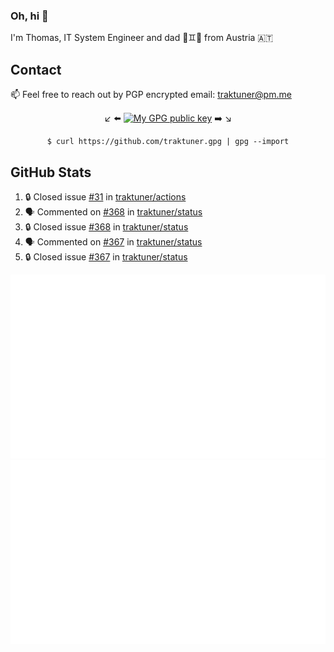 ### Oh, hi 👋

I'm Thomas, IT System Engineer and dad 👶♊️👶 from Austria 🇦🇹

<!--
**traktuner/traktuner** is a ✨ _special_ ✨ repository because its `README.md` (this file) appears on your GitHub profile.

Here are some ideas to get you started:

- 🔭 I’m currently working on ...
- 🌱 I’m currently learning ...
- 👯 I’m looking to collaborate on ...
- 🤔 I’m looking for help with ...
- 💬 Ask me about ...
- 📫 How to reach me: ...
- 😄 Pronouns: ...
- ⚡ Fun fact: ...
-->

## Contact
📫 Feel free to reach out by PGP encrypted email:
traktuner@pm.me

<div align="center" markdown="1">

↙️ ⬅️ [![My GPG public key](https://img.shields.io/badge/PGP%20public%20key-6D4AFF?style=for-the-badge)](https://github.com/traktuner.gpg) ➡️ ↘️

```shell
$ curl https://github.com/traktuner.gpg | gpg --import
```

</div>

## GitHub Stats
<!--START_SECTION:activity-->
1. 🔒 Closed issue [#31](https://github.com/traktuner/actions/issues/31) in [traktuner/actions](https://github.com/traktuner/actions)
2. 🗣 Commented on [#368](https://github.com/traktuner/status/issues/368#issuecomment-2132596194) in [traktuner/status](https://github.com/traktuner/status)
3. 🔒 Closed issue [#368](https://github.com/traktuner/status/issues/368) in [traktuner/status](https://github.com/traktuner/status)
4. 🗣 Commented on [#367](https://github.com/traktuner/status/issues/367#issuecomment-2132596156) in [traktuner/status](https://github.com/traktuner/status)
5. 🔒 Closed issue [#367](https://github.com/traktuner/status/issues/367) in [traktuner/status](https://github.com/traktuner/status)
<!--END_SECTION:activity-->

![](https://github.com/traktuner/traktuner/blob/master/generated/overview.svg)
![](https://github.com/traktuner/traktuner/blob/master/generated/languages.svg)
